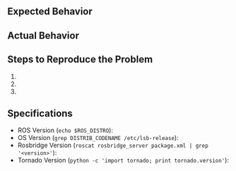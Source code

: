 <!-- If you have a question about how to use rosbridge, please ask at https://answers.ros.org/ -->


## Expected Behavior


## Actual Behavior


## Steps to Reproduce the Problem

  1.
  1.
  1.

## Specifications

  - ROS Version (`echo $ROS_DISTRO`):
  - OS Version (`grep DISTRIB_CODENAME /etc/lsb-release`):
  - Rosbridge Version (`roscat rosbridge_server package.xml | grep '<version>'`):
  - Tornado Version (`python -c 'import tornado; print tornado.version'`):
